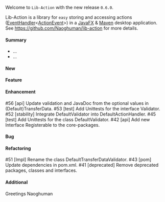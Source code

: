 Welcome to `Lib-Action` with the new release `0.6.0`.

Lib-Action is a library for `easy` storing and accessing actions ([EventHandler]&lt;[ActionEvent]&gt;) 
in a [JavaFX] &amp; [Maven] desktop application. See https://github.com/Naoghuman/lib-action 
for more details.



#### Summary
* ...
* ...



#### New



#### Feature



#### Enhancement
#56 [api] Update validation and JavaDoc from the optional values in (Default)TransferData.
#53 [test] Add Unittests for the interface Validator.
#52 [stability] Integrate DefaultValidator into DefaultActionHandler.
#45 [test] Add Unittests for the class DefaultValidator.
#42 [api] Add new Interface Registerable to the core-packages.



#### Bug



#### Refactoring
#51 [Impl] Rename the class DefaultTransferDataValidator. 
#43 [pom] Update dependencies in pom.xml.
#41 [deprecated] Remove deprecated packages, classes and interfaces.



#### Additional



Greetings
Naoghuman



[//]: # (Issues which will be integrated in this release)



[//]: # (Links)
[ActionEvent]:http://docs.oracle.com/javase/8/javafx/api/javafx/event/ActionEvent.html
[EventHandler]:http://docs.oracle.com/javase/8/javafx/api/javafx/event/EventHandler.html
[JavaFX]:http://docs.oracle.com/javase/8/javase-clienttechnologies.htm
[Maven]:http://maven.apache.org/
